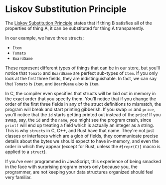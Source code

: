 # Liskov Substitution Principle

The [Liskov Substitution
Principle](https://en.wikipedia.org/wiki/Liskov_substitution_principle) states
that if thing B satisfies all of the properties of thing A, it can be
substituted for thing A transparently.

In our example, we have three structs;

- `Item`
- `Tomato`
- `BoardGame`

These represent different types of things that can be in our store, but you'll
notice that `Tomato` and `BoardGame` are perfect sub-types of `Item`. If you
only look at the first three fields, they are indistinguishable. In fact, we can
say that `Tomato` is `Item`, and `BoardGame` also is `Item`.

In C, the compiler even specifies that structs will be laid out in memory
in the exact order that you specify them. You'll notice that if you change the
order of the first three fields in any of the struct definitions to mismatch,
the program will break and start printing gibberish. If you swap `id` and
`price`, you'll notice that the `id` starts getting printed out instead of the
`price`! If you swap, say, the `id` and the `name`, you might see the program
crash, since `printf` will end up treating a field which is actually an integer
as a string. This is why `structs` in C, C++, and Rust have that name. They're
not just classes or interfaces which are a glob of fields, they communicate
precise details about the bytes we should expect to have in-memory, and even the
order in which they appear (except for Rust, unless the `#[repr(C)]` macro is
applied to a `struct`).

If you've ever programmed in JavaScript, this experience of being smacked in the
face with surprising program errors only because you, the programmer, are not
keeping your data structures organized should feel very familiar.
